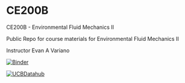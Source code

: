 # CE200B
CE200B - Environmental Fluid Mechanics II

Public Repo for course materials for Environmental Fluid Mechanics II

Instructor Evan A Variano

[![Binder](https://mybinder.org/badge_logo.svg)](https://mybinder.org/v2/gh/ds-modules/ENVECON-118-FA22/main)

[![UCBDatahub](https://img.shields.io/badge/Launch-UCB%20Datahub-blue.svg)](https://r.datahub.berkeley.edu/hub/user-redirect/git-pull?repo=https%3A%2F%2Fgithub.com%2Fds-modules%2FENVECON-118-FA22&urlpath=tree%2FENVECON-118-FA22%2F&branch=main
) 

